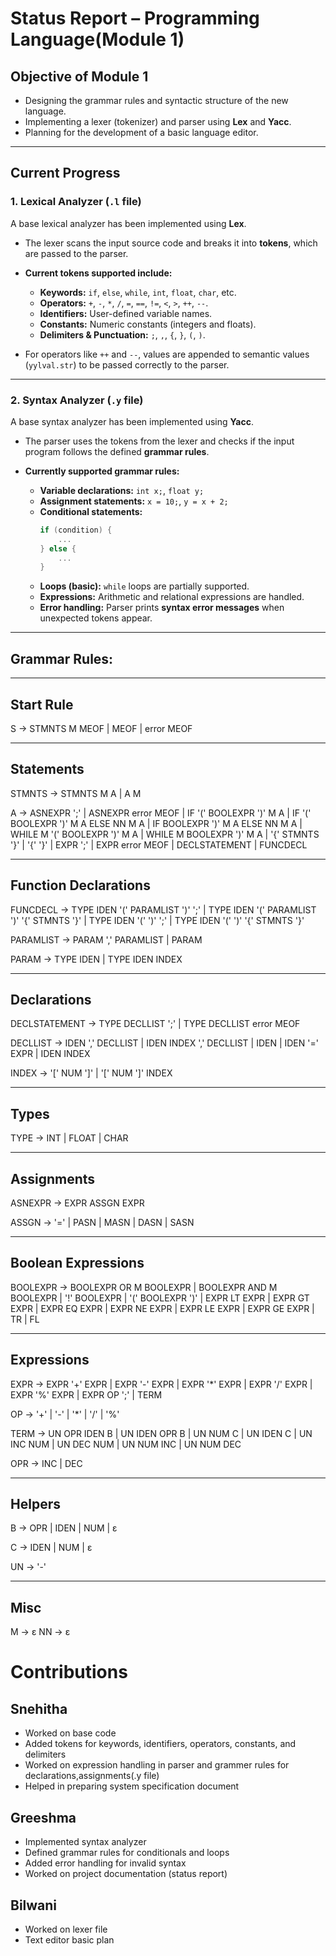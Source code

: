 # Status Report – Programming Language(Module 1)

## Objective of Module 1
- Designing the grammar rules and syntactic structure of the new language.  
- Implementing a lexer (tokenizer) and parser using **Lex** and **Yacc**.  
- Planning for the development of a basic language editor.  

---

## Current Progress

### 1. Lexical Analyzer (`.l` file)
A base lexical analyzer has been implemented using **Lex**.  

- The lexer scans the input source code and breaks it into **tokens**, which are passed to the parser.  
- **Current tokens supported include:**  
  - **Keywords:** `if`, `else`, `while`, `int`, `float`, `char`, etc.  
  - **Operators:** `+`, `-`, `*`, `/`, `=`, `==`, `!=`, `<`, `>`, `++`, `--`.  
  - **Identifiers:** User-defined variable names.  
  - **Constants:** Numeric constants (integers and floats).  
  - **Delimiters & Punctuation:** `;`, `,`, `{`, `}`, `(`, `)`.  

- For operators like `++` and `--`, values are appended to semantic values (`yylval.str`) to be passed correctly to the parser.  

---

### 2. Syntax Analyzer (`.y` file)
A base syntax analyzer has been implemented using **Yacc**.  

- The parser uses the tokens from the lexer and checks if the input program follows the defined **grammar rules**.  

- **Currently supported grammar rules:**  
  - **Variable declarations:** `int x;`, `float y;`  
  - **Assignment statements:** `x = 10;`, `y = x + 2;`  
  - **Conditional statements:**  
    ```c
    if (condition) {
        ...
    } else {
        ...
    }
    ```  
  - **Loops (basic):** `while` loops are partially supported.  
  - **Expressions:** Arithmetic and relational expressions are handled.  
  - **Error handling:** Parser prints **syntax error messages** when unexpected tokens appear.  

---


## Grammar Rules:

-----------------------------------
 Start Rule
-----------------------------------
S              → STMNTS M MEOF
               | MEOF
               | error MEOF


-----------------------------------
 Statements
-----------------------------------
STMNTS         → STMNTS M A
               | A M

A              → ASNEXPR ';'
               | ASNEXPR error MEOF
               | IF '(' BOOLEXPR ')' M A
               | IF '(' BOOLEXPR ')' M A ELSE NN M A
               | IF BOOLEXPR ')' M A ELSE NN M A
               | WHILE M '(' BOOLEXPR ')' M A
               | WHILE M BOOLEXPR ')' M A
               | '{' STMNTS '}'
               | '{' '}'
               | EXPR ';'
               | EXPR error MEOF
               | DECLSTATEMENT
               | FUNCDECL


-----------------------------------
 Function Declarations
-----------------------------------
FUNCDECL       → TYPE IDEN '(' PARAMLIST ')' ';'
               | TYPE IDEN '(' PARAMLIST ')' '{' STMNTS '}'
               | TYPE IDEN '(' ')' ';'
               | TYPE IDEN '(' ')' '{' STMNTS '}'

PARAMLIST      → PARAM ',' PARAMLIST
               | PARAM

PARAM          → TYPE IDEN
               | TYPE IDEN INDEX


-----------------------------------
 Declarations
-----------------------------------
DECLSTATEMENT  → TYPE DECLLIST ';'
               | TYPE DECLLIST error MEOF

DECLLIST       → IDEN ',' DECLLIST
               | IDEN INDEX ',' DECLLIST
               | IDEN
               | IDEN '=' EXPR
               | IDEN INDEX

INDEX          → '[' NUM ']'
               | '[' NUM ']' INDEX


-----------------------------------
 Types
-----------------------------------
TYPE           → INT
               | FLOAT
               | CHAR


-----------------------------------
 Assignments
-----------------------------------
ASNEXPR        → EXPR ASSGN EXPR

ASSGN          → '='
               | PASN
               | MASN
               | DASN
               | SASN


-----------------------------------
 Boolean Expressions
-----------------------------------
BOOLEXPR       → BOOLEXPR OR M BOOLEXPR
               | BOOLEXPR AND M BOOLEXPR
               | '!' BOOLEXPR
               | '(' BOOLEXPR ')'
               | EXPR LT EXPR
               | EXPR GT EXPR
               | EXPR EQ EXPR
               | EXPR NE EXPR
               | EXPR LE EXPR
               | EXPR GE EXPR
               | TR
               | FL


-----------------------------------
 Expressions
-----------------------------------
EXPR           → EXPR '+' EXPR
               | EXPR '-' EXPR
               | EXPR '*' EXPR
               | EXPR '/' EXPR
               | EXPR '%' EXPR
               | EXPR OP ';'
               | TERM

OP             → '+'
               | '-'
               | '*'
               | '/'
               | '%'

TERM           → UN OPR IDEN B
               | UN IDEN OPR B
               | UN NUM C
               | UN IDEN C
               | UN INC NUM
               | UN DEC NUM
               | UN NUM INC
               | UN NUM DEC

OPR            → INC
               | DEC


-----------------------------------
 Helpers
-----------------------------------
B              → OPR
               | IDEN
               | NUM
               | ε

C              → IDEN
               | NUM
               | ε

UN             → '-'


-----------------------------------
 Misc
-----------------------------------
M              → ε
NN             → ε

# Contributions

## Snehitha
- Worked on base code
- Added tokens for keywords, identifiers, operators, constants, and delimiters
- Worked on expression handling in parser and grammer rules for declarations,assignments(.y file)
- Helped in preparing system specification document

## Greeshma
- Implemented syntax analyzer 
- Defined grammar rules for conditionals and loops
- Added error handling for invalid syntax
- Worked on project documentation (status report)

## Bilwani
- Worked on lexer file
- Text editor basic plan

